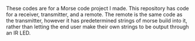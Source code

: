 These codes are for a Morse code project I made. This repository has code for a receiver, transmitter, and a remote. The remote is the same code as the transmitter, however it has predetermined strings of morse build into it,
rather than letting the end user make their own strings to be output through an IR LED.
